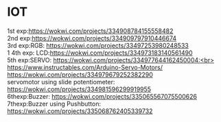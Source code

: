 # IOT
1st exp:https://wokwi.com/projects/334908784155558482<br>
2nd exp:https://wokwi.com/projects/334909797910446674<br>
3rd exp:RGB: https://wokwi.com/projects/33497253980248533<br>1
4th exp: LCD:https://wokwi.com/projects/334973183140561490<br>
5th exp:SERVO: https://wokwi.com/projects/334977644162450004:<br> https://www.instructables.com/Arduino-Servo-Motors/<br>
https://wokwi.com/projects/334979679252382290<br>
servomotor using slide potentiometer: https://wokwi.com/projects/334981596299919955<br>
6thexp:Buzzer: https://wokwi.com/projects/335065567075500626<br>
7thexp:Buzzer using Pushbutton: https://wokwi.com/projects/335068762405339732<br>
